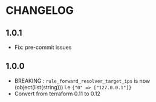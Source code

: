 # CHANGELOG

## 1.0.1

  * Fix: pre-commit issues

## 1.0.0

  * BREAKING : `rule_forward_resolver_target_ips` is now (object(list(string))) i.e `{"0" => ["127.0.0.1"]}`
  * Convert from terraform 0.11 to 0.12
